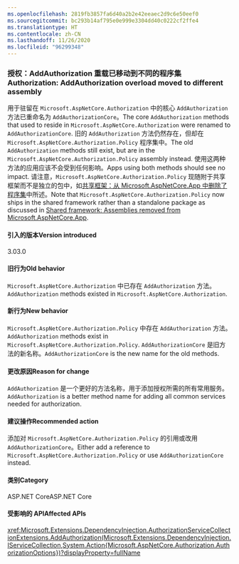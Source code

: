 ```yaml
---
ms.openlocfilehash: 2819fb3857fa6d40a2b2e42eeaec2d9c6e50eef0
ms.sourcegitcommit: bc293b14af795e0e999e3304dd40c0222cf2ffe4
ms.translationtype: HT
ms.contentlocale: zh-CN
ms.lasthandoff: 11/26/2020
ms.locfileid: "96299348"
---
```

### <a name="authorization-addauthorization-overload-moved-to-different-assembly"></a><span data-ttu-id="38770-101">授权：AddAuthorization 重载已移动到不同的程序集</span><span class="sxs-lookup"><span data-stu-id="38770-101">Authorization: AddAuthorization overload moved to different assembly</span></span>

<span data-ttu-id="38770-102">用于驻留在 `Microsoft.AspNetCore.Authorization` 中的核心 `AddAuthorization` 方法已重命名为 `AddAuthorizationCore`。</span><span class="sxs-lookup"><span data-stu-id="38770-102">The core `AddAuthorization` methods that used to reside in `Microsoft.AspNetCore.Authorization` were renamed to `AddAuthorizationCore`.</span></span> <span data-ttu-id="38770-103">旧的 `AddAuthorization` 方法仍然存在，但却在 `Microsoft.AspNetCore.Authorization.Policy` 程序集中。</span><span class="sxs-lookup"><span data-stu-id="38770-103">The old `AddAuthorization` methods still exist, but are in the `Microsoft.AspNetCore.Authorization.Policy` assembly instead.</span></span> <span data-ttu-id="38770-104">使用这两种方法的应用应该不会受到任何影响。</span><span class="sxs-lookup"><span data-stu-id="38770-104">Apps using both methods should see no impact.</span></span> <span data-ttu-id="38770-105">请注意，`Microsoft.AspNetCore.Authorization.Policy` 现随附于共享框架而不是独立的包中，如[共享框架：从 Microsoft.AspNetCore.App 中删除了程序集](#shared-framework-assemblies-removed-from-microsoftaspnetcoreapp)中所述。</span><span class="sxs-lookup"><span data-stu-id="38770-105">Note that `Microsoft.AspNetCore.Authorization.Policy` now ships in the shared framework rather than a standalone package as discussed in [Shared framework: Assemblies removed from Microsoft.AspNetCore.App](#shared-framework-assemblies-removed-from-microsoftaspnetcoreapp).</span></span>

#### <a name="version-introduced"></a><span data-ttu-id="38770-106">引入的版本</span><span class="sxs-lookup"><span data-stu-id="38770-106">Version introduced</span></span>

<span data-ttu-id="38770-107">3.0</span><span class="sxs-lookup"><span data-stu-id="38770-107">3.0</span></span>

#### <a name="old-behavior"></a><span data-ttu-id="38770-108">旧行为</span><span class="sxs-lookup"><span data-stu-id="38770-108">Old behavior</span></span>

<span data-ttu-id="38770-109">`Microsoft.AspNetCore.Authorization` 中已存在 `AddAuthorization` 方法。</span><span class="sxs-lookup"><span data-stu-id="38770-109">`AddAuthorization` methods existed in `Microsoft.AspNetCore.Authorization`.</span></span>

#### <a name="new-behavior"></a><span data-ttu-id="38770-110">新行为</span><span class="sxs-lookup"><span data-stu-id="38770-110">New behavior</span></span>

<span data-ttu-id="38770-111">`Microsoft.AspNetCore.Authorization.Policy` 中存在 `AddAuthorization` 方法。</span><span class="sxs-lookup"><span data-stu-id="38770-111">`AddAuthorization` methods exist in `Microsoft.AspNetCore.Authorization.Policy`.</span></span> <span data-ttu-id="38770-112">`AddAuthorizationCore` 是旧方法的新名称。</span><span class="sxs-lookup"><span data-stu-id="38770-112">`AddAuthorizationCore` is the new name for the old methods.</span></span>

#### <a name="reason-for-change"></a><span data-ttu-id="38770-113">更改原因</span><span class="sxs-lookup"><span data-stu-id="38770-113">Reason for change</span></span>

<span data-ttu-id="38770-114">`AddAuthorization` 是一个更好的方法名称，用于添加授权所需的所有常用服务。</span><span class="sxs-lookup"><span data-stu-id="38770-114">`AddAuthorization` is a better method name for adding all common services needed for authorization.</span></span>

#### <a name="recommended-action"></a><span data-ttu-id="38770-115">建议操作</span><span class="sxs-lookup"><span data-stu-id="38770-115">Recommended action</span></span>

<span data-ttu-id="38770-116">添加对 `Microsoft.AspNetCore.Authorization.Policy` 的引用或改用 `AddAuthorizationCore`。</span><span class="sxs-lookup"><span data-stu-id="38770-116">Either add a reference to `Microsoft.AspNetCore.Authorization.Policy` or use `AddAuthorizationCore` instead.</span></span>

#### <a name="category"></a><span data-ttu-id="38770-117">类别</span><span class="sxs-lookup"><span data-stu-id="38770-117">Category</span></span>

<span data-ttu-id="38770-118">ASP.NET Core</span><span class="sxs-lookup"><span data-stu-id="38770-118">ASP.NET Core</span></span>

#### <a name="affected-apis"></a><span data-ttu-id="38770-119">受影响的 API</span><span class="sxs-lookup"><span data-stu-id="38770-119">Affected APIs</span></span>

<xref:Microsoft.Extensions.DependencyInjection.AuthorizationServiceCollectionExtensions.AddAuthorization(Microsoft.Extensions.DependencyInjection.IServiceCollection,System.Action{Microsoft.AspNetCore.Authorization.AuthorizationOptions})?displayProperty=fullName>

<!--

#### Affected APIs

`M:Microsoft.Extensions.DependencyInjection.AuthorizationServiceCollectionExtensions.AddAuthorization(Microsoft.Extensions.DependencyInjection.IServiceCollection,System.Action{Microsoft.AspNetCore.Authorization.AuthorizationOptions})`

-->
